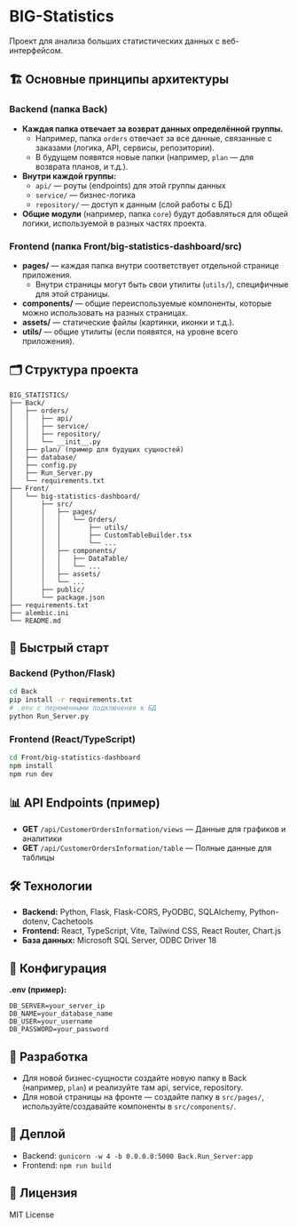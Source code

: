 # BIG-Statistics

Проект для анализа больших статистических данных с веб-интерфейсом.

## 🏗️ Основные принципы архитектуры

### Backend (папка Back)
- **Каждая папка отвечает за возврат данных определённой группы.**
  - Например, папка `orders` отвечает за все данные, связанные с заказами (логика, API, сервисы, репозитории).
  - В будущем появятся новые папки (например, `plan` — для возврата планов, и т.д.).
- **Внутри каждой группы:**
  - `api/` — роуты (endpoints) для этой группы данных
  - `service/` — бизнес-логика
  - `repository/` — доступ к данным (слой работы с БД)
- **Общие модули** (например, папка `core`) будут добавляться для общей логики, используемой в разных частях проекта.

### Frontend (папка Front/big-statistics-dashboard/src)
- **pages/** — каждая папка внутри соответствует отдельной странице приложения.
  - Внутри страницы могут быть свои утилиты (`utils/`), специфичные для этой страницы.
- **components/** — общие переиспользуемые компоненты, которые можно использовать на разных страницах.
- **assets/** — статические файлы (картинки, иконки и т.д.).
- **utils/** — общие утилиты (если появятся, на уровне всего приложения).

## 🗂️ Структура проекта

```
BIG_STATISTICS/
├── Back/
│   ├── orders/
│   │   ├── api/
│   │   ├── service/
│   │   ├── repository/
│   │   └── __init__.py
│   ├── plan/ (пример для будущих сущностей)
│   ├── database/
│   ├── config.py
│   ├── Run_Server.py
│   └── requirements.txt
├── Front/
│   └── big-statistics-dashboard/
│       ├── src/
│       │   ├── pages/
│       │   │   └── Orders/
│       │   │       ├── utils/
│       │   │       ├── CustomTableBuilder.tsx
│       │   │       └── ...
│       │   ├── components/
│       │   │   ├── DataTable/
│       │   │   └── ...
│       │   ├── assets/
│       │   └── ...
│       ├── public/
│       └── package.json
├── requirements.txt
├── alembic.ini
└── README.md
```

## 🚀 Быстрый старт

### Backend (Python/Flask)

```bash
cd Back
pip install -r requirements.txt
# .env с переменными подключения к БД
python Run_Server.py
```

### Frontend (React/TypeScript)

```bash
cd Front/big-statistics-dashboard
npm install
npm run dev
```

## 📊 API Endpoints (пример)

- **GET** `/api/CustomerOrdersInformation/views` — Данные для графиков и аналитики
- **GET** `/api/CustomerOrdersInformation/table` — Полные данные для таблицы

## 🛠️ Технологии

- **Backend:** Python, Flask, Flask-CORS, PyODBC, SQLAlchemy, Python-dotenv, Cachetools
- **Frontend:** React, TypeScript, Vite, Tailwind CSS, React Router, Chart.js
- **База данных:** Microsoft SQL Server, ODBC Driver 18

## 🔧 Конфигурация

**.env (пример):**
```
DB_SERVER=your_server_ip
DB_NAME=your_database_name
DB_USER=your_username
DB_PASSWORD=your_password
```

## 📝 Разработка

- Для новой бизнес-сущности создайте новую папку в Back (например, `plan`) и реализуйте там api, service, repository.
- Для новой страницы на фронте — создайте папку в `src/pages/`, используйте/создавайте компоненты в `src/components/`.

## 🚀 Деплой

- Backend: `gunicorn -w 4 -b 0.0.0.0:5000 Back.Run_Server:app`
- Frontend: `npm run build`

## 📄 Лицензия

MIT License 